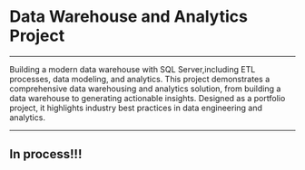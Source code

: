
# Data Warehouse and Analytics Project
- - - -
Building a modern data warehouse with SQL Server,including ETL processes, data modeling, and analytics. This project demonstrates a comprehensive data warehousing and analytics solution, from building a data warehouse to generating actionable insights. Designed as a portfolio project, it highlights industry best practices in data engineering and analytics.




- - - -
## **In process!!!**

